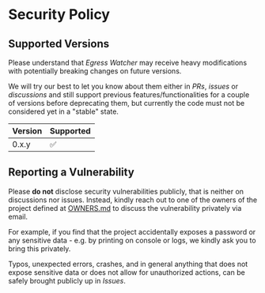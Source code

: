 # Security Policy

## Supported Versions

Please understand that *Egress Watcher* may receive heavy modifications with potentially breaking changes on
future versions.

We will try our best to let you know about them either in *PRs*, *issues* or
*discussions* and still support previous features/functionalities for a couple of versions before
deprecating them, but currently the code must not be considered yet in a "stable" state.

| Version | Supported          |
| ------- | ------------------ |
| 0.x.y   | :white_check_mark: |

## Reporting a Vulnerability

Please **do not** disclose security vulnerabilities publicly, that is neither on discussions nor issues.
Instead, kindly reach out to one of the owners of the project defined at
[OWNERS.md](https://github.com/CloudNativeSDWAN/egress-watcher/blob/main/OWNERS.md) to discuss the
vulnerability privately via email.

For example, if you find that the project accidentally exposes a password or any sensitive data - e.g.
by printing on console or logs, we kindly ask you to bring this privately.

Typos, unexpected errors, crashes, and in general anything that does not expose sensitive data or does not allow for
unauthorized actions, can be safely brought publicly up in *Issues*.
